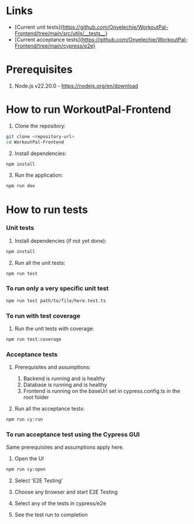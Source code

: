 # Links

- [Current unit tests]{https://github.com/Onyelechie/WorkoutPal-Frontend/tree/main/src/utils/__tests__}
- [Current acceptance tests]{https://github.com/Onyelechie/WorkoutPal-Frontend/tree/main/cypress/e2e} 

# Prerequisites

1. Node.js v22.20.0 - https://nodejs.org/en/download

# How to run WorkoutPal-Frontend

1. Clone the repository:
```bash
git clone <repository-url>
cd WorkoutPal-Frontend
```

2. Install dependencies:
```bash
npm install
```

3. Run the application:
```bash
npm run dev
```

# How to run tests

### Unit tests

1. Install dependencies (if not yet done):
```bash
npm install
```

2. Run all the unit tests:
```bash
npm run test
```

### To run only a very specific unit test

```bash
npm run test path/to/file/here.test.ts
```

### To run with test coverage

1. Run the unit tests with coverage:
```bash
npm run test:coverage
```

### Acceptance tests

1. Prerequisites and assumptions:
    1. Backend is running and is healthy
    2. Database is running and is healthy
    3. Frontend is running on the baseUrl set in cypress.config.ts in the root folder

2. Run all the acceptance tests:
```bash
npm run cy:run
```

### To run acceptance test using the Cypress GUI

Same prerequisites and assumptions apply here.

1. Open the UI
```bash
npm run cy:open
```

2. Select 'E2E Testing'

3. Choose any browser and start E2E Testing

4. Select any of the tests in cypress/e2e

5. See the test run to completion


